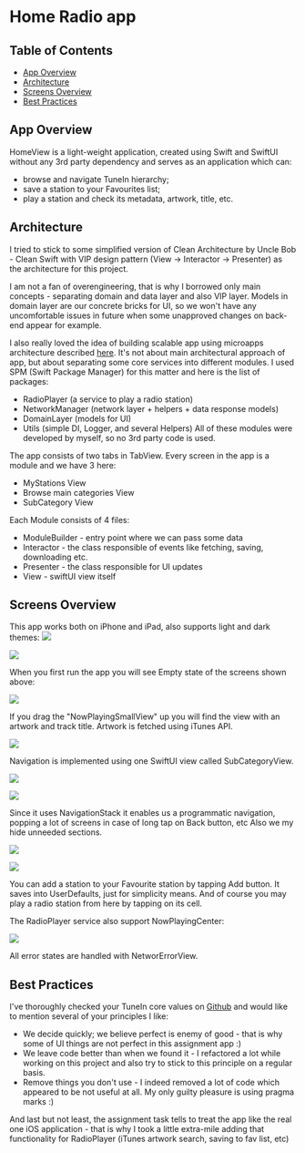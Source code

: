 # Home Radio app

## Table of Contents
- [App Overview](#app-overview)
- [Architecture](#architecture)
- [Screens Overview](#screens-overview)
- [Best Practices](#best-practices)

## App Overview
HomeView is a light-weight application, created using Swift and SwiftUI without any 3rd party dependency and serves as an application which can: 
- browse and navigate TuneIn hierarchy;
- save a station to your Favourites list;
- play a station and check its metadata, artwork, title, etc.

## Architecture 
I tried to stick to some simplified version of Clean Architecture by Uncle Bob - Clean Swift with VIP design pattern (View -> Interactor -> Presenter) as the architecture for this project. 

I am not a fan of overengineering, that is why I borrowed only main concepts - separating domain and data layer and also VIP layer. Models in domain layer are our concrete bricks for UI, so we won't have any uncomfortable issues in future when some unapproved changes on back-end appear for example. 

I also really loved the idea of building scalable app using microapps architecture described [here](https://swiftwithmajid.com/2022/01/12/microapps-architecture-in-swift-spm-basics/). 
It's not about main architectural approach of app, but about separating some core services into different modules. I used SPM (Swift Package Manager) for this matter and here is the list of packages:
- RadioPlayer (a service to play a radio station)
- NetworkManager (network layer + helpers + data response models)
- DomainLayer (models for UI)
- Utils (simple DI, Logger, and several Helpers)
All of these modules were developed by myself, so no 3rd party code is used.

The app consists of two tabs in TabView. 
Every screen in the app is a module and we have 3 here:
- MyStations View
- Browse main categories View
- SubCategory View

Each Module consists of 4 files:
- ModuleBuilder - entry point where we can pass some data
- Interactor - the class responsible of events like fetching, saving, downloading etc.
- Presenter - the class responsible for UI updates
- View - swiftUI view itself

## Screens Overview
This app works both on iPhone and iPad, also supports light and dark themes: 
![](Resources/MyStations.png)

![](Resources/MyStationsLight.png)

When you first run the app you will see Empty state of the screens shown above:

![](Resources/MyStationsEmpty.png)

If you drag the "NowPlayingSmallView" up you will find the view with an artwork and track title. Artwork is fetched using iTunes API.

![](Resources/NowPlaying.png)

Navigation is implemented using one SwiftUI view called SubCategoryView.

![](Resources/Categories.png)

![](Resources/Navigation3.png)

Since it uses NavigationStack it enables us a programmatic navigation, popping a lot of screens in case of long tap on Back button, etc
Also we my hide unneeded sections.

![](Resources/Navigation.png)

![](Resources/Navigation2.png) 

You can add a station to your Favourite station by tapping Add button. It saves into UserDefaults, just for simplicity means.
And of course you may play a radio station from here by tapping on its cell.

The RadioPlayer service also support NowPlayingCenter:

![](Resources/NotificationCenter.jpg) 

All error states are handled with NetworErrorView.

## Best Practices
I've thoroughly checked your TuneIn core values on [Github](https://github.com/tunein/engineering/blob/master/Principles.md) and would like to mention several of your principles I like:
- We decide quickly; we believe perfect is enemy of good - that is why some of UI things are not perfect in this assignment app :)
- We leave code better than when we found it - I refactored a lot while working on this project and also try to stick to this principle on a regular basis.
- Remove things you don't use - I indeed removed a lot of code which appeared to be not useful at all. My only guilty pleasure is using pragma marks :)

And last but not least, the assignment task tells to treat the app like the real one iOS application - that is why I took a little extra-mile adding that functionality for RadioPlayer (iTunes artwork search, saving to fav list, etc)

